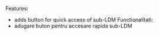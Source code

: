 Features:

- adds button for quick access of sub-LDM Functionalitati:
- adugare buton pentru accesare rapida sub-LDM
